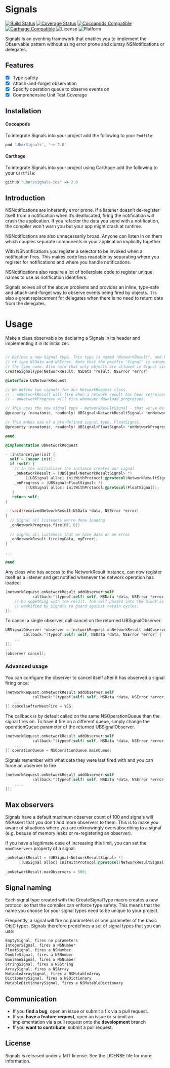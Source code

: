 # Signals

[![Build Status](https://travis-ci.org/uber/signals-ios.svg?branch=master)](https://travis-ci.org/uber/signals-ios)
[![Coverage Status](https://coveralls.io/repos/uber/signals-ios/badge.svg?branch=master&service=github)](https://coveralls.io/github/uber/signals-ios?branch=master)
[![Cocoapods Compatible](https://img.shields.io/cocoapods/v/UberSignals.svg)](https://cocoapods.org/pods/UberSignals)
[![Carthage Compatible](https://img.shields.io/badge/Carthage-compatible-4BC51D.svg?style=flat)](https://github.com/Carthage/Carthage)
![License](https://img.shields.io/cocoapods/l/Signals.svg?style=flat&color=gray)
![Platform](https://img.shields.io/cocoapods/p/UberSignals.svg?style=flat)

Signals is an eventing framework that enables you to implement the Observable pattern without using error prone and clumsy NSNotifications or delegates.


## Features

- [x] Type-safety
- [x] Attach-and-forget observation
- [x] Specify operation queue to observe events on
- [x] Comprehensive Unit Test Coverage

## Installation
#### Cocoapods

To integrate Signals into your project add the following to your `Podfile`:

```ruby
pod 'UberSignals', '~> 2.0'
```

#### Carthage

To integrate Signals into your project using Carthage add the following to your `Cartfile`:

```ruby
github "uber/signals-ios" ~> 2.0
```

## Introduction

NSNotifications are inherently error prone. If a listener doesn’t de-register itself from a notification when it’s deallocated, firing the notification will crash the application. If you refactor the data you send with a notification, the compiler won't warn you but your app might crash at runtime.

NSNotifications are also unnecessarily broad. Anyone can listen in on them which couples separate components in your application implicitly together.

With NSNotifications you register a selector to be invoked when a notification fires. This makes code less readable by separating where you register for notifications and where you handle notifications.

NSNotifications also require a lot of boilerplate code to register unique names to use as notification identifiers.

Signals solves all of the above problems and provides an inline, type-safe and attach-and-forget way to observe events being fired by objects. It is also a great replacement for delegates when there is no need to return data from the delegates.

# Usage

Make a class observable by declaring a Signals in its header and implementing it in its initializer:

```objective-c

// Defines a new Signal type. This type is named "NetworkResult", and has two parameters 
// of type NSData and NSError. Note that the postfix "Signal" is automatically added to 
// the type name. Also note that only objects are allowed in Signal signatures.
CreateSignalType(NetworkResult, NSData *result, NSError *error)

@interface UBNetworkRequest

// We define two signals for our NetworkRequest class.
// - onNetworkResult will fire when a network result has been retreived.
// - onNetworkProgress will fire whenever download progresses.

// This uses the new signal type - NetworkResultSignal - that we've defined.
@property (nonatomic, readonly) UBSignal<NetworkResultSignal> *onNetworkResult;

// This makes use of a pre-defined signal type, FloatSignal.
@property (nonatomic, readonly) UBSignal<FloatSignal> *onNetworkProgress;

@end

@implementation UBNetworkRequest

- (instancetype)init {
  self = [super init];
  if (self) {
    // In the initializer the instance creates our signal
    _onNetworkResult = (UBSignal<NetworkResultSignal> *)
         [[UBSignal alloc] initWithProtocol:@protocol(NetworkResultSignal)];
    _onProgress = (UBSignal<FloatSignal> *)
         [[UBSignal alloc] initWithProtocol:@protocol(FloatSignal)];
   }
   return self;
}

- (void)receivedNetworkResult(NSData *data, NSError *error) 
{
  // Signal all listeners we're done loading
  _onNetworkProgress.fire(@(1.0))
  
  // Signal all listeners that we have data or an error
  _onNetworkResult.fire(myData, myError);
}

...

@end
```

Any class who has access to the NetworkResult instance, can now register itself as a listener and get notified whenever the network operation has loaded:

```objective-c
[networkRequest.onNetworkResult addObserver:self 
            callback:^(typeof(self) self, NSData *data, NSError *error) {
    // Do something with the result. The self passed into the block is 
    // weakified by Signals to guard against retain cycles.
}];
```

To cancel a single observer, call cancel on the returned UBSignalObserver:

```objective-c
UBSignalObserver *observer = [networkRequest.onNetworkResult addObserver:self 
        callback:^(typeof(self) self, NSData *data, NSError *error) {
    ...
}];
...
[observer cancel];
```

### Advanced usage

You can configure the observer to cancel itself after it has observed a signal firing once:

```objective-c
[networkRequest.onNetworkResult addObserver:self 
            callback:^(typeof(self) self, NSData *data, NSError *error) {
    ...
}].cancelsAfterNextFire = YES;
```

The callback is by default called on the same NSOperationQueue than the signal fires on. To have it fire on a different queue, simply change the operationQueue parameter of the returned UBSignalObserver.

```objective-c
[networkRequest.onNetworkResult addObserver:self 
            callback:^(typeof(self) self, NSData *data, NSError *error) {
    ....
}].operationQueue = NSOperationQueue.mainQueue;
```

Signals remember with what data they were last fired with and you can force an observer to fire

```objective-c
[networkRequest.onNetworkResult addObserver:self 
            callback:^(typeof(self) self, NSData *data, NSError *error) {
    ....
}];
```


## Max observers

Signals have a default maximum observer count of 100 and signals will NSAssert that you don't add more observers to them. This is to make you aware of situations where you are unknowingly oversubscribing to a signal (e.g. beause of memory leaks or re-registering an observer). 

If you have a legitimate case of increasing this limit, you can set the `maxObservers` property of a signal.

```objective-c
_onNetworkResult = (UBSignal<NetworkResultSignal> *)
      [[UBSignal alloc] initWithProtocol:@protocol(NetworkResultSignal)];
      
_onNetworkResult.maxObservers = 500;
```


## Signal naming

Each signal type created with the CreateSignalType macro creates a new protocol so that the compiler can enforce type safety. This means that the name you choose for your signal types need to be unique to your project. 

Frequently, a signal will fire no parameters or one parameter of the basic ObjC types. Signals therefore predefines a set of signal types that you can use:

```objective-c
EmptySignal, fires no parameters
IntegerSignal, fires a NSNumber
FloatSignal, fires a NSNumber
DoubleSignal, fires a NSNumber
BooleanSignal, fires a NSNumber
StringSignal, fires a NSString
ArraySignal, fires a NSArray
MutableArraySignal, fires a NSMutableArray
DictionarySignal, fires a NSDictionary
MutableDictionarySignal, fires a NSMutableDictionary
```

## Communication

- If you **find a bug**, open an issue or submit a fix via a pull request.
- If you **have a feature request**, open an issue or submit an implementation via a pull request onto the **development** branch
- If you **want to contribute**, submit a pull request.

## License

Signals is released under a MIT license. See the LICENSE file for more information.

